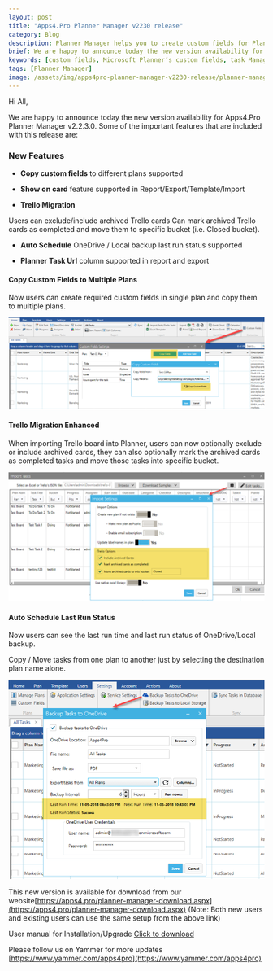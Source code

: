 ```yaml
---
layout: post
title: "Apps4.Pro Planner Manager v2230 release"
category: Blog
description: Planner Manager helps you to create custom fields for Planner tasks
brief: We are happy to announce today the new version availability for Apps4.Pro Planner Manager v2.2.3.0
keywords: [custom fields, Microsoft Planner’s custom fields, task Manager fields , Apps4.Pro Planner Manager, office 365 Planner task manager]
tags: [Planner Manager]
image: /assets/img/apps4pro-planner-manager-v2230-release/planner-manager-v2230-release-banner.PNG
---
```


Hi All, 

 We are happy to announce today the new version availability for
Apps4.Pro Planner Manager v2.2.3.0. Some of the important features that
are included with this release are:

### New Features 

- **Copy custom fields** to different plans supported

- **Show on card** feature supported in Report/Export/Template/Import

- **Trello Migration**

Users can exclude/include archived Trello cards Can mark archived Trello
cards as completed and move them to specific bucket (i.e. Closed
bucket).

- **Auto Schedule** OneDrive / Local backup last run status supported

- **Planner Task Url** column supported in report and export

#### **Copy Custom Fields to Multiple Plans** 

Now users can create required custom fields in single plan and copy them
to multiple plans.

![](/assets/img/apps4pro-planner-manager-v2230-release/copy-custom-fields.png)

#### Trello Migration Enhanced 

When importing Trello board into Planner, users can now optionally
exclude or include archived cards, they can also optionally mark the
archived cards as completed tasks and move those tasks into specific
bucket.

![](/assets/img/apps4pro-planner-manager-v2230-release/trello-migration.png)

#### Auto Schedule Last Run Status 

Now users can see the last run time and last run status of
OneDrive/Local backup.

Copy / Move tasks from one plan to another just by selecting the
destination plan name alone.

![](/assets/img/apps4pro-planner-manager-v2230-release/auto-schedule-status.png)

This new version is available for download from our
website[https://apps4.pro/planner-manager-download.aspx](https://apps4.pro/planner-manager-download.aspx)
(Note: Both new users and existing users can use the same setup from the
above link)

User manual for Installation/Upgrade [Click to
download](http://cdn.jijitechnologies.com/docs/apps4pro-planner-manager-user-manual.pdf)

Please follow us on Yammer for more updates
[https://www.yammer.com/apps4pro](https://www.yammer.com/apps4pro)
